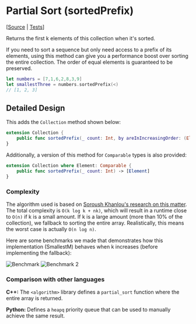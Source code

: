 # Partial Sort (sortedPrefix)

[[Source](https://github.com/apple/swift-algorithms/blob/main/Sources/Algorithms/PartialSort.swift) | 
 [Tests](https://github.com/apple/swift-algorithms/blob/main/Tests/SwiftAlgorithmsTests/PartialSortTests.swift)]

Returns the first k elements of this collection when it's sorted.

If you need to sort a sequence but only need access to a prefix of its
elements, using this method can give you a performance boost over sorting 
the entire collection. The order of equal elements is guaranteed to be
preserved.

```swift
let numbers = [7,1,6,2,8,3,9]
let smallestThree = numbers.sortedPrefix(<)
// [1, 2, 3]
```

## Detailed Design

This adds the `Collection` method shown below:

```swift
extension Collection {
    public func sortedPrefix(_ count: Int, by areInIncreasingOrder: (Element, Element) throws -> Bool) rethrows -> [Element]
}
```

Additionally, a version of this method for `Comparable` types is also provided:

```swift
extension Collection where Element: Comparable {
    public func sortedPrefix(_ count: Int) -> [Element]
}
```

### Complexity

The algorithm used is based on [Soroush Khanlou's research on this matter](https://khanlou.com/2018/12/analyzing-complexity/). The total complexity is `O(k log k + nk)`, which will result in a runtime close to `O(n)` if k is a small amount. If k is a large amount (more than 10% of the collection), we fallback to sorting the entire array. Realistically, this means the worst case is actually `O(n log n)`.

Here are some benchmarks we made that demonstrates how this implementation (SmallestM) behaves when k increases (before implementing the fallback):

![Benchmark](https://i.imgur.com/F5UEQnl.png)
![Benchmark 2](https://i.imgur.com/Bm9DKRc.png)

### Comparison with other languages

**C++:** The `<algorithm>` library defines a `partial_sort` function where the entire array is returned.

**Python:** Defines a `heapq` priority queue that can be used to manually 
achieve the same result.

